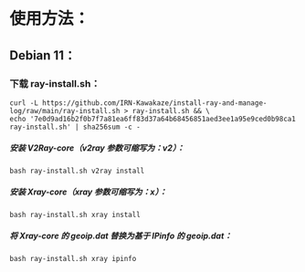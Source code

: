 # 使用方法：

## Debian 11：

### 下载 ray-install.sh：

```
curl -L https://github.com/IRN-Kawakaze/install-ray-and-manage-log/raw/main/ray-install.sh > ray-install.sh && \
echo '7e0d9ad16b2f0b7f7a81ea6ff83d37a64b68456851aed3ee1a95e9ced0b98ca1  ray-install.sh' | sha256sum -c -
```

##### 安装 V2Ray-core（v2ray 参数可缩写为：v2）：
```
bash ray-install.sh v2ray install
```

##### 安装 Xray-core（xray 参数可缩写为：x）：
```
bash ray-install.sh xray install
```

##### 将 Xray-core 的 geoip.dat 替换为基于 IPinfo 的 geoip.dat：
```
bash ray-install.sh xray ipinfo
```

